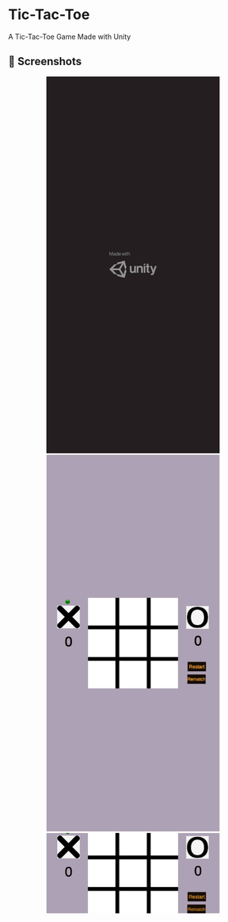 # Tic-Tac-Toe
A Tic-Tac-Toe Game Made with Unity

## 📸 Screenshots
<p align="center">
  <img src="https://github.com/saicharansigiri/Tic-Tac-Toe/blob/main/images/sc1.jpg" width="350" title="hover text">
  <img src="https://github.com/saicharansigiri/Tic-Tac-Toe/blob/main/images/sc2.jpg" width="350" alt="hover text">
  <img src="https://github.com/saicharansigiri/Tic-Tac-Toe/blob/main/images/sc3.jpg" width="350" alt="hover text">
</p>

<p
[link to my apk](https://github.com/saicharansigiri/Tic-Tac-Toe/blob/main/Tic%20Tac%20Toe.apk) 
</p>

